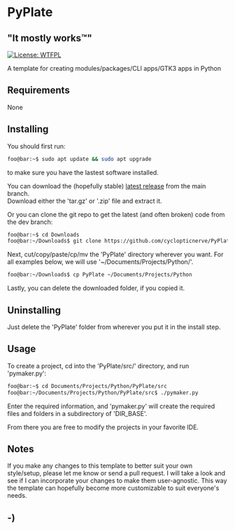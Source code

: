 <!----------------------------------------------------------------------------->
<!-- Project : PyPlate                                         /          \  -->
<!-- Filename: README.md                                      |     ()     | -->
<!-- Date    : 12/19/2022                                     |            | -->
<!-- Author  : cyclopticnerve                                 |   \____/   | -->
<!-- License : WTFPLv2                                         \          /  -->
<!----------------------------------------------------------------------------->

# PyPlate

## "It mostly works™"
[![License: WTFPL](https://img.shields.io/badge/License-WTFPL-brightgreen.svg)](http://www.wtfpl.net/about/)

A template for creating modules/packages/CLI apps/GTK3 apps in Python

## Requirements
None

## Installing
You should first run:
```bash
foo@bar:~$ sudo apt update && sudo apt upgrade
```
to make sure you have the lastest software installed.

You can download the (hopefully stable)
[latest release](https://github.com/cyclopticnerve/PyPlate/releases/latest) 
from the main branch.<br>
Download either the 'tar.gz' or '.zip' file and extract it.

Or you can clone the git repo to get the latest (and often broken) code 
from the dev branch:
```bash
foo@bar:~$ cd Downloads
foo@bar:~/Downloads$ git clone https://github.com/cyclopticnerve/PyPlate
```
Next, cut/copy/paste/cp/mv the 'PyPlate' directory wherever you want. For all 
examples below, we will use '~/Documents/Projects/Python/'.
```bash
foo@bar:~/Downloads$ cp PyPlate ~/Documents/Projects/Python
```

Lastly, you can delete the downloaded folder, if you copied it.

## Uninstalling
Just delete the 'PyPlate' folder from wherever you put it in the install step.

## Usage
To create a project, cd into the 'PyPlate/src/' directory, and run 'pymaker.py':
``` bash
foo@bar:~$ cd Documents/Projects/Python/PyPlate/src
foo@bar:~/Documents/Projects/Python/PyPlate/src$ ./pymaker.py
```

Enter the required information, and 'pymaker.py' will create the required files 
and folders in a subdirectory of 'DIR_BASE'.

From there you are free to modify the projects in your favorite IDE.

## Notes

If you make any changes to this template to better suit your own style/setup, 
please let me know or send a pull request. I will take a look and see if I can 
incorporate your changes to make them user-agnostic. This way the template can 
hopefully become more customizable to suit everyone's needs.

## -)
<!-- -) -->
